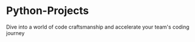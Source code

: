 # Python-Projects
Dive into a world of code craftsmanship and accelerate your team's coding journey
